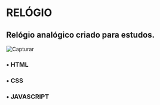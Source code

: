 # RELÓGIO
## Relógio analógico criado para estudos.

![Capturar](https://user-images.githubusercontent.com/104536443/185722602-c8f71e24-9070-468f-bef3-4a89696bbcb3.PNG)

### • HTML
### • CSS 
### • JAVASCRIPT
